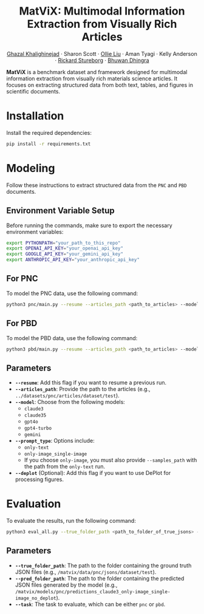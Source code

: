 <h1 align="center">MatViX: Multimodal Information Extraction from Visually Rich Articles</h1>

<p align="center">
  <a href="https://ghazalkhalighinejad.github.io/">Ghazal Khalighinejad</a> ·
  <a>Sharon Scott</a> ·
  <a href="https://ollieliu.com/">Ollie Liu</a> ·
  <a>Aman Tyagi</a> ·
  <a>Kelly Anderson</a> ·
  <a href="https://www.rickard.stureborg.com/">Rickard Stureborg</a> ·
  <a href="https://users.cs.duke.edu/~bdhingra/">Bhuwan Dhingra</a>
</p>

**MatViX** is a benchmark dataset and framework designed for multimodal information extraction from visually rich materials science articles. It focuses on extracting structured data from both text, tables, and figures in scientific documents.

# Installation

Install the required dependencies:

```bash
pip install -r requirements.txt
```

# Modeling

Follow these instructions to extract structured data from the `PNC` and `PBD` documents.

## Environment Variable Setup
Before running the commands, make sure to export the necessary environment variables:

```bash
export PYTHONPATH="your_path_to_this_repo"
export OPENAI_API_KEY="your_openai_api_key"
export GOOGLE_API_KEY="your_gemini_api_key"
export ANTHROPIC_API_KEY="your_anthropic_api_key"
```

## For PNC
To model the PNC data, use the following command:
```bash
python3 pnc/main.py --resume --articles_path <path_to_articles> --model <model_name> --prompt_type <prompt_type> [--samples_path <path_to_samples>] [--deplot]
```

## For PBD
To model the PBD data, use the following command:
```bash
python3 pbd/main.py --resume --articles_path <path_to_articles> --model <model_name> --prompt_type <prompt_type> [--samples_path <path_to_samples>] [--deplot]
```

## Parameters
- **`--resume`**: Add this flag if you want to resume a previous run.
- **`--articles_path`**: Provide the path to the articles (e.g., `../datasets/pnc/articles/dataset/test`).
- **`--model`**: Choose from the following models:
  - `claude3`
  - `claude35`
  - `gpt4o`
  - `gpt4-turbo`
  - `gemini`
- **`--prompt_type`**: Options include:
  - `only-text`
  - `only-image_single-image`
  - If you choose `only-image`, you must also provide `--samples_path` with the path from the `only-text` run.
- **`--deplot`** (Optional): Add this flag if you want to use DePlot for processing figures.

# Evaluation

To evaluate the results, run the following command:

```bash
python3 eval_all.py --true_folder_path <path_to_folder_of_true_jsons> --pred_folder_path <path_to_folder_of_predicted_jsons> --task pnc
```
## Parameters
- **`--true_folder_path`**: The path to the folder containing the ground truth JSON files (e.g., `/matvix/data/pnc/jsons/dataset/test`).
- **`--pred_folder_path`**: The path to the folder containing the predicted JSON files generated by the model (e.g., `/matvix/models/pnc/predictions_claude3_only-image_single-image_no_deplot`).
- **`--task`**: The task to evaluate, which can be either `pnc` or `pbd`.

